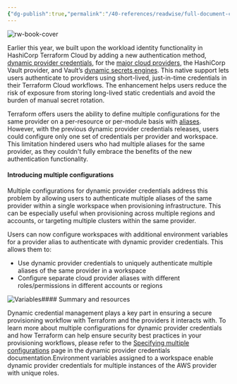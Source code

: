 ```yaml
---
{"dg-publish":true,"permalink":"/40-references/readwise/full-document-contents/terraform-cloud-now-supports-multiple-configurations-for-dynamic-provider-credentials/","tags":["rw/articles"]}
---
```


![rw-book-cover](https://www.datocms-assets.com/2885/1620073839-blog-library-product-terraform-cloud-tfc-black-corner-iconography.jpg)

Earlier this year, we built upon the workload identity functionality in HashiCorp Terraform Cloud by adding a new authentication method, [dynamic provider credentials](https://www.hashicorp.com/blog/terraform-cloud-adds-dynamic-provider-credentials-vault-official-cloud-providers), for the [major cloud providers](https://registry.terraform.io/browse/providers), the HashiCorp Vault provider, and Vault’s [dynamic secrets engines](https://www.hashicorp.com/blog/terraform-cloud-adds-vault-backed-dynamic-credentials). This native support lets users authenticate to providers using short-lived, just-in-time credentials in their Terraform Cloud workflows. The enhancement helps users reduce the risk of exposure from storing long-lived static credentials and avoid the burden of manual secret rotation.

Terraform offers users the ability to define multiple configurations for the same provider on a per-resource or per-module basis with [aliases](https://developer.hashicorp.com/terraform/language/providers/configuration#alias-multiple-provider-configurations). However, with the previous dynamic provider credentials releases, users could configure only one set of credentials per provider and workspace. This limitation hindered users who had multiple aliases for the same provider, as they couldn't fully embrace the benefits of the new authentication functionality.

#### Introducing multiple configurations

Multiple configurations for dynamic provider credentials address this problem by allowing users to authenticate multiple aliases of the same provider within a single workspace when provisioning infrastructure. This can be especially useful when provisioning across multiple regions and accounts, or targeting multiple clusters within the same provider. 

Users can now configure workspaces with additional environment variables for a provider alias to authenticate with dynamic provider credentials. This allows them to:

* Use dynamic provider credentials to uniquely authenticate multiple aliases of the same provider in a workspace
* Configure separate cloud provider aliases with different roles/permissions in different accounts or regions

![Variables](https://www.datocms-assets.com/2885/1690735958-screenshot-2023-07-30-at-12-52-05-pm.png)#### Summary and resources

Dynamic credential management plays a key part in ensuring a secure provisioning workflow with Terraform and the providers it interacts with. To learn more about multiple configurations for dynamic provider credentials and how Terraform can help ensure security best practices in your provisioning workflows, please refer to the [Specifying multiple configurations](https://developer.hashicorp.com/terraform/cloud-docs/workspaces/dynamic-provider-credentials/specifying-multiple-configurations) page in the dynamic provider credentials documentation.Environment variables assigned to a workspace enable dynamic provider credentials for multiple instances of the AWS provider with unique roles.
